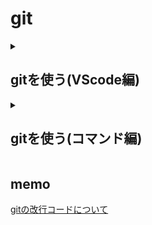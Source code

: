 # git

<details>
<summary><h2>gitを使う(VScode編)</h2></summary>

[こっち](start-VScode.md)見ましょう
</details>

<details>
<summary><h2>gitを使う(コマンド編)</h2></summary>
echo "# example" >> README.md

Gitを始める呪文
> .gitというディレクトリが作成される

```bash
git init
```

現在あるファイルの**README.md**をステージに追加
> git add . とするとすべてのファイルがステージに追加される

```bash
git add README.md
```

コミットメッセージを記入

```bash
git commit -m "first commit"
```

mainブランチに切り替え

```bash
git branch -M main
```

アップロード先(ここではGithub)を教える

```bash
git remote add origin https://github.com/hitto-hub/example.git
```

Githubにpush

```bash
git push -u origin main
```

```bash
git remote add origin https://github.com/hitto-hub/example.git
```

```bash
git branch -M main
```

```bash
git push -u origin main
```

</details>

## memo

[gitの改行コードについて](https://qiita.com/uggds/items/00a1974ec4f115616580)
